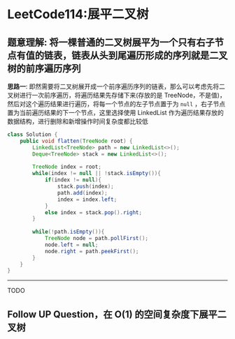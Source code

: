 # LeetCode114:展平二叉树

## 题意理解: 将一棵普通的二叉树展平为一个只有右子节点有值的链表，链表从头到尾遍历形成的序列就是二叉树的前序遍历序列

**思路一**: 即然需要将二叉树展开成一个前序遍历序列的链表，那么可以考虑先将二叉树进行一次前序遍历，将遍历结果先存储下来(存放的是 TreeNode，不是值)，然后对这个遍历结果进行遍历，将每一个节点的左子节点置于为 `null` ，右子节点置为当前遍历结果的下一个节点，这里选择使用 LinkedList 作为遍历结果存放的数据结构，进行删除和新增操作时间复杂度都比较低

```java
class Solution {
    public void flatten(TreeNode root) {
        LinkedList<TreeNode> path = new LinkedList<>();
        Deque<TreeNode> stack = new LinkedList<>();
        
        TreeNode index = root;
        while(index != null || !stack.isEmpty()){
            if(index != null){
                stack.push(index);
                path.add(index);
                index = index.left;
            }
            else index = stack.pop().right;
        }
        
        while(!path.isEmpty()){
            TreeNode node = path.pollFirst();
            node.left = null;
            node.right = path.peekFirst();
        }
    }
}
```

---

TODO

## Follow UP Question，在 O(1) 的空间复杂度下展平二叉树

```java

```
